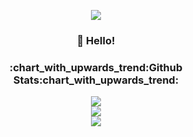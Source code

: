 <p align="center">
  <img src="https://komarev.com/ghpvc/?username=HCLonely&color=brightgreen">
</p>
<h3 align="center">👋 Hello! </h3>

<h3 align="center">:chart_with_upwards_trend:Github Stats:chart_with_upwards_trend:</h3>

<p align="center">
  <a href="https://github.com/Nefelibata-D" title="Nefelibata-D's GitHub Stats">
    <img src="https://github-readme-stats.vercel.app/api?username=Nefelibata-D&show_icons=true&count_private=true&layout=compact&theme=default">
  </a>
  <br/>
  <a href="https://wakatime.com/@Nefelibata" title="Wakatime Stats">
    <img src="https://github-readme-stats.vercel.app/api/wakatime?username=Nefelibata&layout=compact">
  </a>
  <br/>
  <a href="https://github.com/Nefelibata-D" title="Most Used Languages">
    <img src="https://github-readme-stats.vercel.app/api/top-langs/?username=Nefelibata-D&layout=compact&count_private=true&theme=default">
  </a>
</p>

